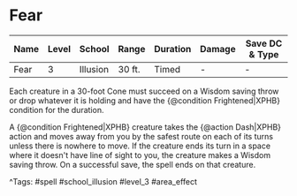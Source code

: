 # Fear

| Name | Level | School | Range | Duration | Damage | Save DC & Type |
|------|-------|--------|-------|----------|--------|----------------|
| Fear | 3 | Illusion | 30 ft. | Timed | - | - |

Each creature in a 30-foot Cone must succeed on a Wisdom saving throw or drop whatever it is holding and have the {@condition Frightened|XPHB} condition for the duration.

A {@condition Frightened|XPHB} creature takes the {@action Dash|XPHB} action and moves away from you by the safest route on each of its turns unless there is nowhere to move. If the creature ends its turn in a space where it doesn't have line of sight to you, the creature makes a Wisdom saving throw. On a successful save, the spell ends on that creature.

^Tags: #spell #school_illusion #level_3 #area_effect
